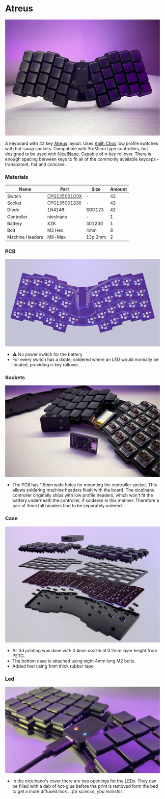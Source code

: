 # Atreus

![image](docs/photos/3.jpg)

A keyboard with 42 key [Atreus](https://atreus.technomancy.us) layout. Uses [Kailh Choc](http://www.kailh.com/en/Products/Ks/CS/) low profile switches with hot-swap sockets. Compatible with ProMicro type controllers, but designed to be used with [Nice!Nano](https://nicekeyboards.com/nice-nano). Capable of n-key rollover. There is enough spacing between keys to fit all of the commonly available keycaps - transparent, flat and concave.

### Materials

| Name            | Part                            | Size    | Amount |
| --------------- | ------------------------------- | ------- | ------ |
| Switch          | [CPG135001D0X](docs/switch.pdf) | -       | 42     |
| Socket          | CPG135001S30                    | -       | 42     |
| Diode           | 1N4148                          | SOD123  | 42     |
| Controller      | nice!nano                       | -       | 1      |
| Battery         | XZK                             | 301230  | 1      |
| Bolt            | M2 Hex                          | 4mm     | 8      |
| Machine Headers | Mill-Max                        | 13p 3mm | 2      |

### PCB

![image](docs/photos/0.jpg)
- ⚠️ No power switch for the battery
- For every switch has a diode, soldered where an LED would normally be located, providing n-key rollover.

### Sockets

![image](docs/photos/2.jpg)

- The PCB has 1.5mm wide holes for mounting the controller socket. This allows soldering machine headers flush with the board. The nice!nano controller originally ships with low profile headers, which won't fit the battery underneath the controller, if soldered in this manner. Therefore a pair of 3mm tall headers had to be separately ordered.

### Case

![image](docs/photos/1.jpg)

- All 3d printing was done with 0.4mm nozzle at 0.2mm layer height from PETG.
- The bottom case is attached using eight 4mm long M2 bolts.
- Added feet using 1mm thick rubber tape

### Led

![image](docs/photos/4.jpg)

- In the nice!nano's cover there are two openings for the LEDs. They can be filled with a dab of hot-glue before the print is removed form the bed to get a more diffused look *...for science, you monster.*